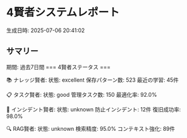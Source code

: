 # 4賢者システムレポート

生成日時: 2025-07-06 20:41:02

## サマリー

期間: 過去7日間
=== 4賢者ステータス ===

📚 ナレッジ賢者:
  状態: excellent
  保存パターン数: 523
  最近の学習: 45件

📋 タスク賢者:
  状態: good
  管理タスク数: 150
  最適化率: 92.0%

🚨 インシデント賢者:
  状態: unknown
  防止インシデント: 12件
  復旧成功率: 98.0%

🔍 RAG賢者:
  状態: unknown
  検索精度: 95.0%
  コンテキスト強化: 89件
